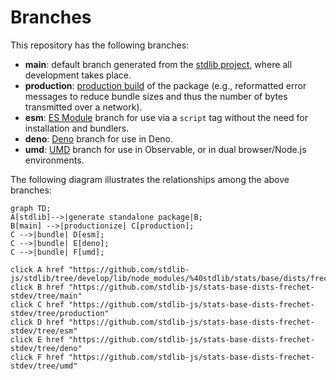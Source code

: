 <!--

@license Apache-2.0

Copyright (c) 2022 The Stdlib Authors.

Licensed under the Apache License, Version 2.0 (the "License");
you may not use this file except in compliance with the License.
You may obtain a copy of the License at

    http://www.apache.org/licenses/LICENSE-2.0

Unless required by applicable law or agreed to in writing, software
distributed under the License is distributed on an "AS IS" BASIS,
WITHOUT WARRANTIES OR CONDITIONS OF ANY KIND, either express or implied.
See the License for the specific language governing permissions and
limitations under the License.

-->

# Branches

This repository has the following branches:

-   **main**: default branch generated from the [stdlib project][stdlib-url], where all development takes place.
-   **production**: [production build][production-url] of the package (e.g., reformatted error messages to reduce bundle sizes and thus the number of bytes transmitted over a network).
-   **esm**: [ES Module][esm-url] branch for use via a `script` tag without the need for installation and bundlers.
-   **deno**: [Deno][deno-url] branch for use in Deno.
-   **umd**: [UMD][umd-url] branch for use in Observable, or in dual browser/Node.js environments.

The following diagram illustrates the relationships among the above branches:

```mermaid
graph TD;
A[stdlib]-->|generate standalone package|B;
B[main] -->|productionize| C[production];
C -->|bundle| D[esm];
C -->|bundle| E[deno];
C -->|bundle| F[umd];

click A href "https://github.com/stdlib-js/stdlib/tree/develop/lib/node_modules/%40stdlib/stats/base/dists/frechet/stdev"
click B href "https://github.com/stdlib-js/stats-base-dists-frechet-stdev/tree/main"
click C href "https://github.com/stdlib-js/stats-base-dists-frechet-stdev/tree/production"
click D href "https://github.com/stdlib-js/stats-base-dists-frechet-stdev/tree/esm"
click E href "https://github.com/stdlib-js/stats-base-dists-frechet-stdev/tree/deno"
click F href "https://github.com/stdlib-js/stats-base-dists-frechet-stdev/tree/umd"
```

[stdlib-url]: https://github.com/stdlib-js/stdlib/tree/develop/lib/node_modules/%40stdlib/stats/base/dists/frechet/stdev
[production-url]: https://github.com/stdlib-js/stats-base-dists-frechet-stdev/tree/production
[deno-url]: https://github.com/stdlib-js/stats-base-dists-frechet-stdev/tree/deno
[umd-url]: https://github.com/stdlib-js/stats-base-dists-frechet-stdev/tree/umd
[esm-url]: https://github.com/stdlib-js/stats-base-dists-frechet-stdev/tree/esm